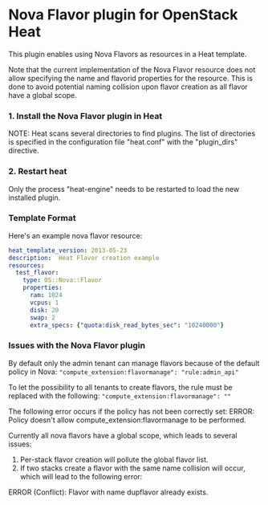 Nova Flavor plugin for OpenStack Heat
=====================================

This plugin enables using Nova Flavors as resources in a Heat template.

Note that the current implementation of the Nova Flavor resource does not
allow specifying the name and flavorid properties for the resource.
This is done to avoid potential naming collision upon flavor creation as
all flavor have a global scope.

### 1. Install the Nova Flavor plugin in Heat

NOTE: Heat scans several directories to find plugins. The list of directories
is specified in the configuration file "heat.conf" with the "plugin_dirs"
directive.

### 2. Restart heat

Only the process "heat-engine" needs to be restarted to load the new installed
plugin.

### Template Format

Here's an example nova flavor resource:
```yaml
heat_template_version: 2013-05-23
description:  Heat Flavor creation example
resources:
  test_flavor:
    type: OS::Nova::Flavor
    properties:
      ram: 1024
      vcpus: 1
      disk: 20
      swap: 2
      extra_specs: {"quota:disk_read_bytes_sec": "10240000"}
```

### Issues with the Nova Flavor plugin

By default only the admin tenant can manage flavors because of the default
policy in Nova: ```"compute_extension:flavormanage": "rule:admin_api"```

To let the possibility to all tenants to create flavors, the rule must be
replaced with the following: ```"compute_extension:flavormanage": ""```

The following error occurs if the policy has not been correctly set:
 ERROR: Policy doesn't allow compute_extension:flavormanage to be performed.

Currently all nova flavors have a global scope, which leads to several issues:
1. Per-stack flavor creation will pollute the global flavor list.
2. If two stacks create a flavor with the same name collision will occur,
which will lead to the following error:

 ERROR (Conflict): Flavor with name dupflavor already exists.

